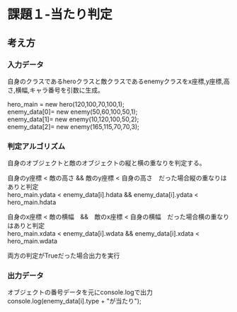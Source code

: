課題１-当たり判定
====
## 考え方
### 入力データ  
自身のクラスであるheroクラスと敵クラスであるenemyクラスをx座標,y座標,高さ,横幅,キャラ番号を引数に生成。    
  
hero_main = new hero(120,100,70,100,1);  
enemy_data[0]= new enemy(50,60,100,50,1);  
enemy_data[1]= new enemy(10,120,100,50,2);  
enemy_data[2]= new enemy(165,115,70,70,3);  
  
### 判定アルゴリズム  
自身のオブジェクトと敵のオブジェクトの縦と横の重なりを判定する。  
  
自身のy座標 < 敵の高さ && 敵のy座標 < 自身の高さ　だった場合縦の重なりはありと判定  
hero_main.ydata < enemy_data[i].hdata && enemy_data[i].ydata < hero_main.hdata  
  
自身のx座標 < 敵の横幅　&&　敵のx座標 < 自身の横幅　だった場合横の重なりはありと判定  
hero_main.xdata < enemy_data[i].wdata && enemy_data[i].xdata < hero_main.wdata  
  
両方の判定がTrueだった場合出力を実行  
  
### 出力データ  
オブジェクトの番号データを元にconsole.logで出力  
console.log(enemy_data[i].type + "が当たり");  
